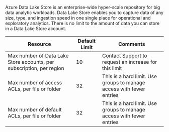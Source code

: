 Azure Data Lake Store is an enterprise-wide hyper-scale repository for big data analytic workloads. Data Lake Store enables you to capture data of any size, type, and ingestion speed in one single place for operational and exploratory analytics. There is no limit to the amount of data you can store in a Data Lake Store account.

| **Resource** | **Default Limit** | **Comments** |
| --- | --- | --- |
| Max number of Data Lake Store accounts, per subscription, per region |10 | Contact Support to request an increase for this limit |
| Max number of access ACLs, per file or folder |32 | This is a hard limit. Use groups to manage access with fewer entries |
| Max number of default ACLs, per file or folder |32 | This is a hard limit. Use groups to manage access with fewer entries |

